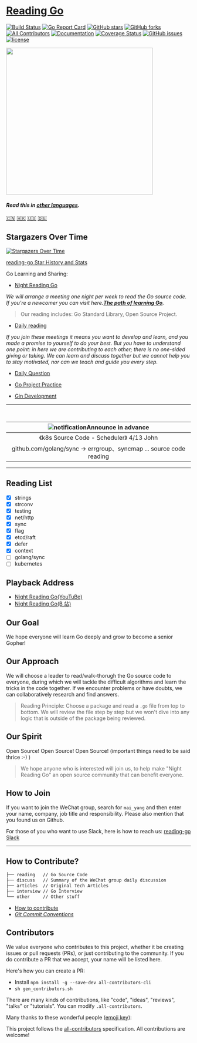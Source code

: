 # [Reading Go](https://reading.developerlearning.cn/)
[![Build Status](https://travis-ci.org/developer-learning/reading-go.svg?branch=master)](https://travis-ci.org/developer-learning/reading-go) [![Go Report Card](https://goreportcard.com/badge/github.com/developer-learning/reading-go)](https://goreportcard.com/report/github.com/developer-learning/reading-go) [![GitHub stars](https://img.shields.io/github/stars/developer-learning/reading-go.svg?label=Stars)](https://github.com/developer-learning/reading-go) [![GitHub forks](https://img.shields.io/github/forks/developer-learning/reading-go.svg?label=Fork)](https://github.com/developer-learning/reading-go) [![All Contributors](https://img.shields.io/badge/all_contributors-48-orange.svg?style=flat-square)](#contributors) [![Documentation](https://godoc.org/github.com/developer-learning/reading-go?status.svg)](http://godoc.org/github.com/developer-learning/reading-go) [![Coverage Status](https://coveralls.io/repos/github/developer-learning/reading-go/badge.svg?branch=master)](https://coveralls.io/github/developer-learning/reading-go?branch=master) [![GitHub issues](https://img.shields.io/github/issues/developer-learning/reading-go.svg?label=Issue)](https://github.com/developer-learning/reading-go/issues) [![license](https://img.shields.io/github/license/developer-learning/reading-go.svg)](https://github.com/developer-learning/reading-go/blob/master/LICENSE)

<img src="https://raw.githubusercontent.com/developer-learning/reading-go/master/static/images/2018-12-11-night-reading-go.jpg" width="400px;"/>

#### *Read this in [other languages](Translations.md).*

[🇨🇳](README.md)
[🇭🇰](README.cht.md)
[🇺🇸](README.en.md)
[🇩🇪](README.de.md)

## Stargazers Over Time

[![Stargazers Over Time](https://starcharts.herokuapp.com/developer-learning/reading-go.svg)](https://starcharts.herokuapp.com/developer-learning/reading-go)

[reading-go Star History and Stats](https://seladb.github.io/StarTrack-js/?u=developer-learning&r=reading-go)

Go Learning and Sharing:

- [Night Reading Go](https://github.com/developer-learning/reading-go/labels/Go%20%E5%A4%9C%E8%AF%BB)

*We will arrange a meeting one night per week to read the Go source code. If you're a newcomer you can visit here.**[The path of learning Go](https://github.com/developer-learning/learning-golang)**.*
>Our reading includes: Go Standard Library, Open Source Project.

- [Daily reading](https://github.com/developer-learning/reading-go/labels/%E6%AF%8F%E6%97%A5%E9%98%85%E8%AF%BB)

*If you join these meetings it means you want to develop and learn, and you made a promise to yourself to do your best. But you have to understand one point: in here we are contributing to each other; there is no one-sided giving or taking. We can learn and discuss together but we cannot help you to stay motivated, nor can we teach and guide you every step.*

- [Daily Question](https://github.com/developer-learning/reading-go/labels/%E6%AF%8F%E6%97%A5%E4%B8%80%E9%97%AE)

- [Go Project Practice](https://github.com/developer-learning/reading-go/labels/Go%20%E9%A1%B9%E7%9B%AE%E5%AE%9E%E8%B7%B5)
- [Gin Development](https://github.com/developer-learning/reading-go/labels/Gin%20%E5%BC%80%E5%8F%91)

----

<br>

|![notification](/static/images/bell-outline-badged.svg)Announce in advance|
|:------------------:|
| 《k8s Source Code - Scheduler》 4/13 John|
| github.com/golang/sync -> errgroup、syncmap ... source code reading |

----

## Reading List

- [x] strings
- [x] strconv
- [x] testing
- [x] net/http
- [x] sync
- [x] flag
- [x] etcd/raft
- [x] defer
- [x] context
- [ ] golang/sync
- [ ] kubernetes

## Playback Address

- [Night Reading Go(YouTuBe)](https://www.youtube.com/channel/UCZwrjDu5Rf6O_CX2CVx7n8Q?sub_confirmation=1)
- [Night Reading Go(B 站)](https://space.bilibili.com/326749661)

## Our Goal

We hope everyone will learn Go deeply and grow to become a senior Gopher!

## Our Approach

We will choose a leader to read/walk-thorugh the Go source code to everyone, during which we will tackle the difficult algorithms and learn the tricks in the code together. If we encounter problems or have doubts, we can collaboratively research and find answers.

>Reading Principle: Choose a package and read a `.go` file from top to bottom. We will review the file step by step but we won't dive into any logic that is outside of the package being reviewed.

## Our Spirit

Open Source! Open Source! Open Source! (important things need to be said thrice :-) )

>We hope anyone who is interested will join us, to help make "Night Reading Go" an open source community that can benefit everyone.

## How to Join

If you want to join the WeChat group, search for `mai_yang` and then enter your name, company, job title and responsibility. Please also mention that you found us on Github.

For those of you who want to use Slack, here is how to reach us: [reading-go Slack](https://join.slack.com/t/reading-go/shared_invite/enQtMjgwNTU5MTE5NjgxLTA5NDQwYzE4NGNhNDI3N2E0ZmYwOGM2MWNjMDUyNjczY2I0OThiNzA5ZTk0MTc1MGYyYzk0NTA0MjM4OTZhYWE)

----

## How to Contribute?

```sh
├── reading   // Go Source Code
├── discuss   // Summary of the WeChat group daily discussion
├── articles  // Original Tech Articles
├── interview // Go Interview
└── other     // Other stuff
```

- [How to contribute](https://github.com/developer-learning/reading-go/blob/master/CONTRIBUTING.md)
- *[Git Commit Conventions](https://docs.google.com/document/d/1QrDFcIiPjSLDn3EL15IJygNPiHORgU1_OOAqWjiDU5Y/edit?pref=2&pli=1#)*

## Contributors

We value everyone who contributes to this project, whether it be creating issues or pull requests (PRs), or just contributing to the community. If you do contribute a PR that we accept, your name will be listed here.

Here's how you can create a PR:

- Install `npm install -g --save-dev all-contributors-cli`
- `sh gen_contributors.sh`

There are many kinds of contributions, like "code", "ideas", "reviews", "talks" or "tutorials". You can modify `.all-contributors`.

Many thanks to these wonderful people ([emoji key](https://github.com/kentcdodds/all-contributors#emoji-key)):

<!-- ALL-CONTRIBUTORS-LIST:START - Do not remove or modify this section -->
<!-- prettier-ignore -->
<!-- ALL-CONTRIBUTORS-LIST:END -->

This project follows the [all-contributors](https://github.com/kentcdodds/all-contributors) specification. All contributions are welcome!
